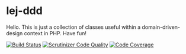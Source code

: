# lej-ddd

Hello. This is just a collection of classes useful within a domain-driven-design context in PHP. Have fun!

[![Build Status](https://travis-ci.org/torstenheinrich/lej-ddd.svg?branch=master)](https://travis-ci.org/torstenheinrich/lej-ddd)
[![Scrutinizer Code Quality](https://scrutinizer-ci.com/g/torstenheinrich/lej-ddd/badges/quality-score.png?b=master)](https://scrutinizer-ci.com/g/torstenheinrich/lej-ddd/?branch=master)
[![Code Coverage](https://scrutinizer-ci.com/g/torstenheinrich/lej-ddd/badges/coverage.png?b=master)](https://scrutinizer-ci.com/g/torstenheinrich/lej-ddd/?branch=master)
